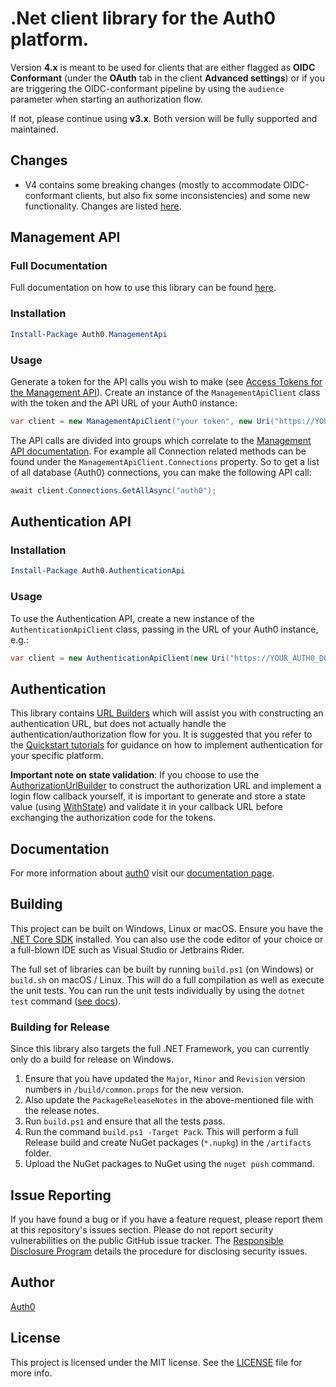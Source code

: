 # .Net client library for the Auth0 platform.

Version **4.x** is meant to be used for clients that are either flagged as **OIDC Conformant** (under the **OAuth** tab in the client **Advanced settings**) or if you are triggering the OIDC-conformant pipeline by using the `audience` parameter when starting an authorization flow. 

If not, please continue using **v3.x**. Both version will be fully supported and maintained.

## Changes

* V4 contains some breaking changes (mostly to accommodate OIDC-conformant clients, 
but also fix some inconsistencies) and some new functionality. Changes are listed [here](v4-changes.md).

## Management API

### Full Documentation

Full documentation on how to use this library can be found [here](http://auth0.github.io/auth0.net).

### Installation

```powershell
Install-Package Auth0.ManagementApi
```

### Usage

Generate a token for the API calls you wish to make (see [Access Tokens for the Management API](https://auth0.com/docs/api/management/v2/tokens)). Create an instance of the `ManagementApiClient` class with the token and the API URL of your Auth0 instance:

```csharp
var client = new ManagementApiClient("your token", new Uri("https://YOUR_AUTH0_DOMAIN/api/v2"));
```

The API calls are divided into groups which correlate to the [Management API documentation](https://auth0.com/docs/api/v2). For example all Connection related methods can be found under the `ManagementApiClient.Connections` property. So to get a list of all database (Auth0) connections, you can make the following API call:

```csharp
await client.Connections.GetAllAsync("auth0");
```

## Authentication API

### Installation

```powershell
Install-Package Auth0.AuthenticationApi
```

### Usage

To use the Authentication API, create a new instance of the `AuthenticationApiClient` class, passing in the URL of your Auth0 instance, e.g.:

```csharp
var client = new AuthenticationApiClient(new Uri("https://YOUR_AUTH0_DOMAIN"));
```

## Authentication

This library contains [URL Builders](http://auth0.github.io/auth0.net/#using-url-builders) which will assist you with constructing an authentication URL, but does not actually handle the authentication/authorization flow for you. It is suggested that you refer to the [Quickstart tutorials](https://auth0.com/docs/quickstarts) for guidance on how to implement authentication for your specific platform.

**Important note on state validation**: If you choose to use the [AuthorizationUrlBuilder](http://auth0.github.io/auth0.net/api/Auth0.AuthenticationApi.Builders.AuthorizationUrlBuilder.html) to construct the authorization URL and implement a login flow callback yourself, it is important to generate and store a state value (using [WithState](http://auth0.github.io/auth0.net/api/Auth0.AuthenticationApi.Builders.AuthorizationUrlBuilder.html#Auth0_AuthenticationApi_Builders_AuthorizationUrlBuilder_WithState_System_String_)) and validate it in your callback URL before exchanging the authorization code for the tokens.

## Documentation

For more information about [auth0](http://auth0.com) visit our [documentation page](http://docs.auth0.com/).

## Building

This project can be built on Windows, Linux or macOS. Ensure you have the [.NET Core SDK](https://www.microsoft.com/net/download) installed. You can also use the code editor of your choice or a full-blown IDE such as Visual Studio or Jetbrains Rider.

The full set of libraries can be built by running `build.ps1` (on Windows) or `build.sh` on macOS / Linux. This will do a full compilation as well as execute the unit tests. You can run the unit tests individually by using the `dotnet test` command ([see docs](https://docs.microsoft.com/en-us/dotnet/core/tools/dotnet-test)).

### Building for Release

Since this library also targets the full .NET Framework, you can currently only do a build for release on Windows.

1. Ensure that you have updated the `Major`, `Minor` and `Revision` version numbers in `/build/common.props` for the new version.
1. Also update the `PackageReleaseNotes` in the above-mentioned file with the release notes.
1. Run `build.ps1` and ensure that all the tests pass.
1. Run the command `build.ps1 -Target Pack`. This will perform a full Release build and create NuGet packages (`*.nupkg`) in the `/artifacts` folder.
1. Upload the NuGet packages to NuGet using the `nuget push` command.

## Issue Reporting

If you have found a bug or if you have a feature request, please report them at this repository's issues section. Please do not report security vulnerabilities on the public GitHub issue tracker. The [Responsible Disclosure Program](https://auth0.com/whitehat) details the procedure for disclosing security issues.

## Author

[Auth0](auth0.com)

## License

This project is licensed under the MIT license. See the [LICENSE](LICENSE.txt) file for more info.
